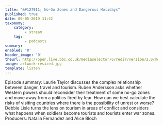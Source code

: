 ```yaml
---
title: "&#127911; No-Go Zones and Dangerous Holidays"
published: true
date: 09-05-2019 11:42
taxonomy:
    category:
         - stream
    tag:
         - podcasts
summary:
enabled: '0'
header_image: '0'
theurl: http://open.live.bbc.co.uk/mediaselector/6/redir/version/2.0/mediaset/audio-nondrm-download/proto/http/vpid/p077b99x.mp3
image: artwork-resized.jpg
template: listen
---
```

 
Episode summary: Laurie Taylor discusses the complex relationship between danger, travel and tourism. Ruben Andersson asks whether Western powers should reconsider their treatment of some no-go zones and move away from a politics fired by fear. How can we best calculate the risks of visiting countries where there is the possibility of unrest or worse? Debbie Lisle turns the lens on tourism in areas of conflict and considers what happens when soldiers become tourists and tourists enter war zones. Producers: Natalia Fernandez and Alice Bloch
